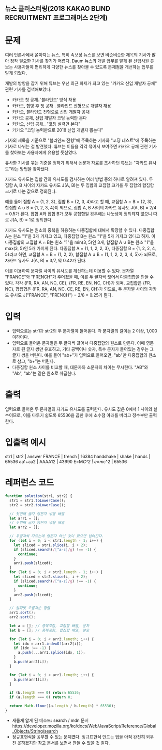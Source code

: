 ## 뉴스 클러스터링(2018 KAKAO BLIND RECRUITMENT 프로그래머스 2단계)

# 문제

여러 언론사에서 쏟아지는 뉴스, 특히 속보성 뉴스를 보면 비슷비슷한 제목의 기사가 많아 정작 필요한 기사를 찾기가 어렵다. Daum 뉴스의 개발 업무를 맡게 된 신입사원 튜브는 사용자들이 편리하게 다양한 뉴스를 찾아볼 수 있도록 문제점을 개선하는 업무를 맡게 되었다.

개발의 방향을 잡기 위해 튜브는 우선 최근 화제가 되고 있는 "카카오 신입 개발자 공채" 관련 기사를 검색해보았다.

- 카카오 첫 공채..'블라인드' 방식 채용
- 카카오, 합병 후 첫 공채.. 블라인드 전형으로 개발자 채용
- 카카오, 블라인드 전형으로 신입 개발자 공채
- 카카오 공채, 신입 개발자 코딩 능력만 본다
- 카카오, 신입 공채.. "코딩 실력만 본다"
- 카카오 "코딩 능력만으로 2018 신입 개발자 뽑는다"

기사의 제목을 기준으로 "블라인드 전형"에 주목하는 기사와 "코딩 테스트"에 주목하는 기사로 나뉘는 걸 발견했다. 튜브는 이들을 각각 묶어서 보여주면 카카오 공채 관련 기사를 찾아보는 사용자에게 유용할 듯싶었다.

유사한 기사를 묶는 기준을 정하기 위해서 논문과 자료를 조사하던 튜브는 "자카드 유사도"라는 방법을 찾아냈다.

자카드 유사도는 집합 간의 유사도를 검사하는 여러 방법 중의 하나로 알려져 있다. 두 집합 A, B 사이의 자카드 유사도 J(A, B)는 두 집합의 교집합 크기를 두 집합의 합집합 크기로 나눈 값으로 정의된다.

예를 들어 집합 A = {1, 2, 3}, 집합 B = {2, 3, 4}라고 할 때, 교집합 A ∩ B = {2, 3}, 합집합 A ∪ B = {1, 2, 3, 4}이 되므로, 집합 A, B 사이의 자카드 유사도 J(A, B) = 2/4 = 0.5가 된다. 집합 A와 집합 B가 모두 공집합일 경우에는 나눗셈이 정의되지 않으니 따로 J(A, B) = 1로 정의한다.

자카드 유사도는 원소의 중복을 허용하는 다중집합에 대해서 확장할 수 있다. 다중집합 A는 원소 "1"을 3개 가지고 있고, 다중집합 B는 원소 "1"을 5개 가지고 있다고 하자. 이 다중집합의 교집합 A ∩ B는 원소 "1"을 min(3, 5)인 3개, 합집합 A ∪ B는 원소 "1"을 max(3, 5)인 5개 가지게 된다. 다중집합 A = {1, 1, 2, 2, 3}, 다중집합 B = {1, 2, 2, 4, 5}라고 하면, 교집합 A ∩ B = {1, 2, 2}, 합집합 A ∪ B = {1, 1, 2, 2, 3, 4, 5}가 되므로, 자카드 유사도 J(A, B) = 3/7, 약 0.42가 된다.

이를 이용하여 문자열 사이의 유사도를 계산하는데 이용할 수 있다. 문자열 "FRANCE"와 "FRENCH"가 주어졌을 때, 이를 두 글자씩 끊어서 다중집합을 만들 수 있다. 각각 {FR, RA, AN, NC, CE}, {FR, RE, EN, NC, CH}가 되며, 교집합은 {FR, NC}, 합집합은 {FR, RA, AN, NC, CE, RE, EN, CH}가 되므로, 두 문자열 사이의 자카드 유사도 J("FRANCE", "FRENCH") = 2/8 = 0.25가 된다.

# 입력

- 입력으로는 str1과 str2의 두 문자열이 들어온다. 각 문자열의 길이는 2 이상, 1,000 이하이다.
- 입력으로 들어온 문자열은 두 글자씩 끊어서 다중집합의 원소로 만든다. 이때 영문자로 된 글자 쌍만 유효하고, 기타 공백이나 숫자, 특수 문자가 들어있는 경우는 그 글자 쌍을 버린다. 예를 들어 "ab+"가 입력으로 들어오면, "ab"만 다중집합의 원소로 삼고, "b+"는 버린다.
- 다중집합 원소 사이를 비교할 때, 대문자와 소문자의 차이는 무시한다. "AB"와 "Ab", "ab"는 같은 원소로 취급한다.

# 출력

입력으로 들어온 두 문자열의 자카드 유사도를 출력한다. 유사도 값은 0에서 1 사이의 실수이므로, 이를 다루기 쉽도록 65536을 곱한 후에 소수점 아래를 버리고 정수부만 출력한다.

# 입출력 예시

str1 | str2 | answer
FRANCE | french | 16384
handshake | shake | hands | 65536
aa1+aa2 | AAAA12 | 43690
E=M*C^2 | e=m*c^2 | 65536

# 레퍼런스 코드

```js
function solution(str1, str2) {
  str1 = str1.toLowerCase();
  str2 = str2.toLowerCase();

  // 첫번째 글자 영문자 넣을 배열
  let arr1 = [];
  // 두번째 글자 영문자 넣을 배열
  let arr2 = [];

  // 두글자씩 자르는데 영문자 아닌 것이 있으면 넘어간다.
  for (let i = 0; i < str1.length - 1; i++) {
    let sliced = str1.slice(i, i + 2);
    if (sliced.search(/[^a-z]/g) !== -1) {
      continue;
    }
    arr1.push(sliced);
  }
  for (let i = 0; i < str2.length - 1; i++) {
    let sliced = str2.slice(i, i + 2);
    if (sliced.search(/[^a-z]/g) !== -1) {
      continue;
    }
    arr2.push(sliced);
  }

  // 알파벳 오름차순 정렬
  arr1.sort();
  arr2.sort();

  let a = []; // 중복포함, 교집합 배열, 분자
  let b = []; // 중복포함, 합집합 배열, 분모

  for (let i = 0; i < arr2.length; i++) {
    let idx = arr1.indexOf(arr2[i]);
    if (idx !== -1) {
      a.push(...arr1.splice(idx, 1));
    }
    b.push(arr2[i]);
  }

  for (let i = 0; i < arr1.length; i++) {
    b.push(arr1[i]);
  }

  if (b.length === 0) return 65536;
  if (a.length === 0) return 0;

  return Math.floor((a.length / b.length) * 65536);
}
```

- 새롭게 알게 된 메소드: search / mdn 문서 https://developer.mozilla.org/ko/docs/Web/JavaScript/Reference/Global_Objects/String/search
- 정규표현식을 공부할 수 있는 문제였다. 정규표현식 만드는 법을 아직 완전히 외우진 못하겠지만 참고 문서를 보면서 만들 수 있을 것 같다.
